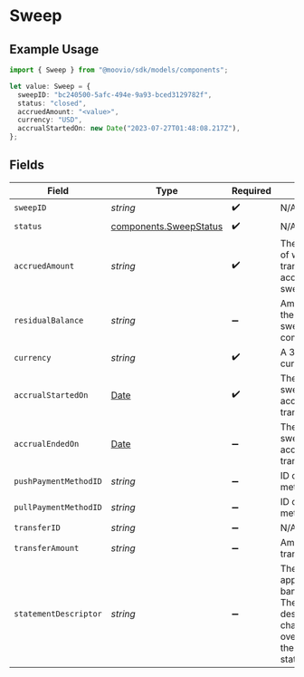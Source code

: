 # Sweep

## Example Usage

```typescript
import { Sweep } from "@moovio/sdk/models/components";

let value: Sweep = {
  sweepID: "bc240500-5afc-494e-9a93-bced3129782f",
  status: "closed",
  accruedAmount: "<value>",
  currency: "USD",
  accrualStartedOn: new Date("2023-07-27T01:48:08.217Z"),
};
```

## Fields

| Field                                                                                                                                                           | Type                                                                                                                                                            | Required                                                                                                                                                        | Description                                                                                                                                                     | Example                                                                                                                                                         |
| --------------------------------------------------------------------------------------------------------------------------------------------------------------- | --------------------------------------------------------------------------------------------------------------------------------------------------------------- | --------------------------------------------------------------------------------------------------------------------------------------------------------------- | --------------------------------------------------------------------------------------------------------------------------------------------------------------- | --------------------------------------------------------------------------------------------------------------------------------------------------------------- |
| `sweepID`                                                                                                                                                       | *string*                                                                                                                                                        | :heavy_check_mark:                                                                                                                                              | N/A                                                                                                                                                             |                                                                                                                                                                 |
| `status`                                                                                                                                                        | [components.SweepStatus](../../models/components/sweepstatus.md)                                                                                                | :heavy_check_mark:                                                                                                                                              | N/A                                                                                                                                                             |                                                                                                                                                                 |
| `accruedAmount`                                                                                                                                                 | *string*                                                                                                                                                        | :heavy_check_mark:                                                                                                                                              | The total net amount of wallet transactions accrued in the sweep.                                                                                               |                                                                                                                                                                 |
| `residualBalance`                                                                                                                                               | *string*                                                                                                                                                        | :heavy_minus_sign:                                                                                                                                              | Amount remaining in the wallet after the sweep transfer completes.                                                                                              |                                                                                                                                                                 |
| `currency`                                                                                                                                                      | *string*                                                                                                                                                        | :heavy_check_mark:                                                                                                                                              | A 3-letter ISO 4217 currency code.                                                                                                                              | USD                                                                                                                                                             |
| `accrualStartedOn`                                                                                                                                              | [Date](https://developer.mozilla.org/en-US/docs/Web/JavaScript/Reference/Global_Objects/Date)                                                                   | :heavy_check_mark:                                                                                                                                              | The date-time the sweep began accruing transactions.                                                                                                            |                                                                                                                                                                 |
| `accrualEndedOn`                                                                                                                                                | [Date](https://developer.mozilla.org/en-US/docs/Web/JavaScript/Reference/Global_Objects/Date)                                                                   | :heavy_minus_sign:                                                                                                                                              | The date-time the sweep stopped accruing transactions.                                                                                                          |                                                                                                                                                                 |
| `pushPaymentMethodID`                                                                                                                                           | *string*                                                                                                                                                        | :heavy_minus_sign:                                                                                                                                              | ID of the payment method.                                                                                                                                       |                                                                                                                                                                 |
| `pullPaymentMethodID`                                                                                                                                           | *string*                                                                                                                                                        | :heavy_minus_sign:                                                                                                                                              | ID of the payment method.                                                                                                                                       |                                                                                                                                                                 |
| `transferID`                                                                                                                                                    | *string*                                                                                                                                                        | :heavy_minus_sign:                                                                                                                                              | N/A                                                                                                                                                             |                                                                                                                                                                 |
| `transferAmount`                                                                                                                                                | *string*                                                                                                                                                        | :heavy_minus_sign:                                                                                                                                              | Amount that is transferred.                                                                                                                                     |                                                                                                                                                                 |
| `statementDescriptor`                                                                                                                                           | *string*                                                                                                                                                        | :heavy_minus_sign:                                                                                                                                              | The text that appears on the banking statement. The default descriptor is a 10 character ID if an override is not set in the sweep configs statementDescriptor. |                                                                                                                                                                 |